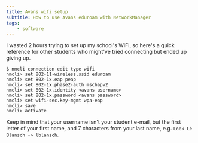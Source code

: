 ```yaml
---
title: Avans wifi setup
subtitle: How to use Avans eduroam with NetworkManager
tags:
    - software
---
```


I wasted 2 hours trying to set up my school's WiFi, so here's a quick reference
for other students who might've tried connecting but ended up giving up.

```
$ nmcli connection edit type wifi
nmcli> set 802-11-wireless.ssid eduroam
nmcli> set 802-1x.eap peap
nmcli> set 802-1x.phase2-auth mschapv2
nmcli> set 802-1x.identity <avans username>
nmcli> set 802-1x.password <avans password>
nmcli> set wifi-sec.key-mgmt wpa-eap
nmcli> save
nmcli> activate
```

Keep in mind that your username isn't your student e-mail, but the first letter
of your first name, and 7 characters from your last name, e.g.  `Loek Le
Blansch -> lblansch`.

